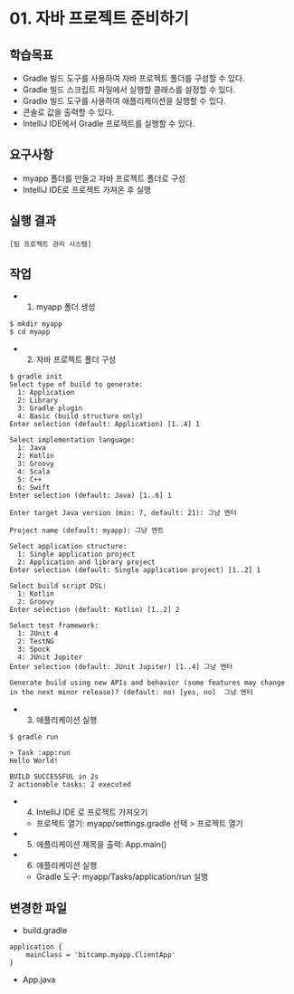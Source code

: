 # 01. 자바 프로젝트 준비하기

## 학습목표

- Gradle 빌드 도구를 사용하여 자바 프로젝트 폴더를 구성할 수 있다.
- Gradle 빌드 스크립트 파일에서 실행할 클래스를 설정할 수 있다.
- Gradle 빌드 도구를 사용하여 애플리케이션을 실행할 수 있다.
- 콘솔로 값을 출력할 수 있다.
- IntelliJ IDE에서 Gradle 프로젝트를 실행할 수 있다.

## 요구사항

- myapp 폴더를 만들고 자바 프로젝트 폴더로 구성
- IntelliJ IDE로 프로젝트 가져온 후 실행

## 실행 결과

```
[팀 프로젝트 관리 시스템]
```

## 작업

-
    1) myapp 폴더 생성

```
$ mkdir myapp
$ cd myapp
```

-
    2) 자바 프로젝트 폴더 구성

```
$ gradle init
Select type of build to generate:
  1: Application
  2: Library
  3: Gradle plugin
  4: Basic (build structure only)
Enter selection (default: Application) [1..4] 1

Select implementation language:
  1: Java
  2: Kotlin
  3: Groovy
  4: Scala
  5: C++
  6: Swift
Enter selection (default: Java) [1..6] 1

Enter target Java version (min: 7, default: 21): 그냥 엔터

Project name (default: myapp): 그냥 엔트

Select application structure:
  1: Single application project
  2: Application and library project
Enter selection (default: Single application project) [1..2] 1

Select build script DSL:
  1: Kotlin
  2: Groovy
Enter selection (default: Kotlin) [1..2] 2

Select test framework:
  1: JUnit 4
  2: TestNG
  3: Spock
  4: JUnit Jupiter
Enter selection (default: JUnit Jupiter) [1..4] 그냥 엔터

Generate build using new APIs and behavior (some features may change in the next minor release)? (default: no) [yes, no]  그냥 엔터

```

-
    3) 애플리케이션 실행

```
$ gradle run

> Task :app:run
Hello World!

BUILD SUCCESSFUL in 2s
2 actionable tasks: 2 executed

```

-
    4) IntelliJ IDE 로 프로젝트 가져오기

    - 프로젝트 열기: myapp/settings.gradle 선택 > 프로젝트 열기
-
    5) 애플리케이션 제목을 출력: App.main()
-
    6) 애플리케이션 실행

    - Gradle 도구: myapp/Tasks/application/run 실행

## 변경한 파일

- build.gradle

```
application {
    mainClass = 'bitcamp.myapp.ClientApp'
}
```

- App.java

